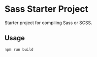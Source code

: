 # Sass Starter Project

Starter project for compiling Sass or SCSS.

## Usage

```
npm run build
```
